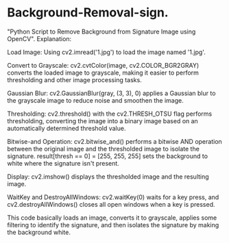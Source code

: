# Background-Removal-sign.
"Python Script to Remove Background from Signature Image using OpenCV".
Explanation:

Load Image: Using cv2.imread('1.jpg') to load the image named '1.jpg'.

Convert to Grayscale: cv2.cvtColor(image, cv2.COLOR_BGR2GRAY) converts the loaded image to grayscale, making it easier to perform thresholding and other image processing tasks.

Gaussian Blur: cv2.GaussianBlur(gray, (3, 3), 0) applies a Gaussian blur to the grayscale image to reduce noise and smoothen the image.

Thresholding: cv2.threshold() with the cv2.THRESH_OTSU flag performs thresholding, converting the image into a binary image based on an automatically determined threshold value.

Bitwise-and Operation: cv2.bitwise_and() performs a bitwise AND operation between the original image and the thresholded image to isolate the signature. result[thresh == 0] = [255, 255, 255] sets the background to white where the signature isn't present.

Display: cv2.imshow() displays the thresholded image and the resulting image.

WaitKey and DestroyAllWindows: cv2.waitKey(0) waits for a key press, and cv2.destroyAllWindows() closes all open windows when a key is pressed.

This code basically loads an image, converts it to grayscale, applies some filtering to identify the signature, and then isolates the signature by making the background white.
